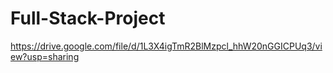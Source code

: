 # Full-Stack-Project
https://drive.google.com/file/d/1L3X4igTmR2BlMzpcl_hhW20nGGICPUq3/view?usp=sharing
